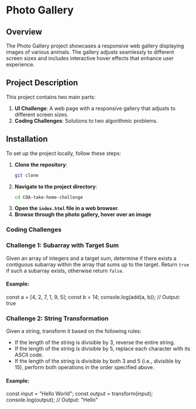 # Photo Gallery

## Overview

The Photo Gallery project showcases a responsive web gallery displaying images of various animals. The gallery adjusts seamlessly to different screen sizes and includes interactive hover effects that enhance user experience.

## Project Description

This project contains two main parts:

1. **UI Challenge**: A web page with a responsive gallery that adjusts to different screen sizes.
2. **Coding Challenges**: Solutions to two algorithmic problems.

## Installation

To set up the project locally, follow these steps:

1. **Clone the repository**:
   ```bash
   git clone 

2. **Navigate to the project directory**:
   ```bash
   cd COA-take-home-challenge
   ```
3. **Open the `index.html` file in a web browser**.
4. **Browse through the photo gallery, hover over an image**


### Coding Challenges

### Challenge 1: Subarray with Target Sum

Given an array of integers and a target sum, determine if there exists a contiguous subarray within the array that sums up to the target. Return `true` if such a subarray exists, otherwise return `false`.

#### Example:
const a = [4, 2, 7, 1, 9, 5];
const b = 14;
console.log(add(a, b));  // Output: true

### Challenge 2: String Transformation

Given a string, transform it based on the following rules:

- If the length of the string is divisible by 3, reverse the entire string.
- If the length of the string is divisible by 5, replace each character with its ASCII code.
- If the length of the string is divisible by both 3 and 5 (i.e., divisible by 15), perform both operations in the order specified above.

#### Example:
const input = "Hello World";
const output = transform(input);
console.log(output);  // Output: "Hello"